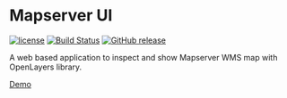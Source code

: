 # Mapserver UI

[![license](https://img.shields.io/github/license/zackad/mapserv-ui.svg)](https://github.com/zackad/mapserv-ui/blob/master/LICENSE)
[![Build Status](https://travis-ci.org/zackad/mapserv-ui.svg?branch=master)](https://travis-ci.org/zackad/mapserv-ui)
[![GitHub release](https://img.shields.io/github/release/zackad/mapserv-ui.svg)](https://github.com/zackad/mapserv-ui/releases)

A web based application to inspect and show Mapserver WMS map with OpenLayers library.

[Demo](https://zackad.github.io/mapserv-ui/)
